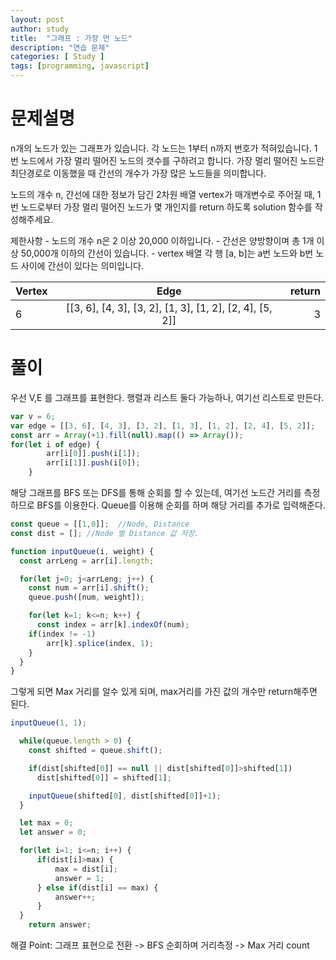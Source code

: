 ```yaml
---
layout: post
author: study
title:  "그래프 : 가장 먼 노드"
description: "연습 문제"
categories: [ Study ]
tags: [programming, javascript]
---
```



# 문제설명 
  n개의 노드가 있는 그래프가 있습니다. 각 노드는 1부터 n까지 번호가 적혀있습니다. 1번 노드에서 가장 멀리 떨어진 노드의 갯수를 구하려고 합니다. 가장 멀리 떨어진 노드란 최단경로로 이동했을 때 간선의 개수가 가장 많은 노드들을 의미합니다.

  노드의 개수 n, 간선에 대한 정보가 담긴 2차원 배열 vertex가 매개변수로   주어질 때, 1번 노드로부터 가장 멀리 떨어진 노드가 몇 개인지를 return 하도록 solution 함수를 작성해주세요.

  제한사항
    - 노드의 개수 n은 2 이상 20,000 이하입니다.
    - 간선은 양방향이며 총 1개 이상 50,000개 이하의 간선이 있습니다.
    - vertex 배열 각 행 [a, b]는 a번 노드와 b번 노드 사이에 간선이 있다는 의미입니다.

| Vertex |	Edge | return |
|---| :---: | ---: |
| 6 |	[[3, 6], [4, 3], [3, 2], [1, 3], [1, 2], [2, 4], [5, 2]] | 3 |

# 풀이
 우선 V,E 를 그래프를 표현한다. 
 행렬과 리스트 둘다 가능하나, 여기선 리스트로 만든다.
 
```javascript
var v = 6;
var edge = [[3, 6], [4, 3], [3, 2], [1, 3], [1, 2], [2, 4], [5, 2]];
const arr = Array(+1).fill(null).map(() => Array());
for(let i of edge) {
        arr[i[0]].push(i[1]);
        arr[i[1]].push(i[0]);
    }
```

 해당 그래프를 BFS 또는 DFS를 통해 순회를 할 수 있는데, 여기선 노드간 거리를 측정하므로 BFS를 이용한다.
 Queue를 이용해 순회를 하며 해당 거리를 추가로 입력해준다.

```javascript
const queue = [[1,0]];  //Node, Distance
const dist = []; //Node 별 Distance 값 저장.

function inputQueue(i, weight) {
  const arrLeng = arr[i].length;

  for(let j=0; j<arrLeng; j++) {
    const num = arr[i].shift();
    queue.push([num, weight]);

    for(let k=1; k<=n; k++) {
      const index = arr[k].indexOf(num);
    if(index != -1)
        arr[k].splice(index, 1);
    }
  }
}
```
그렇게 되면 Max 거리를 알수 있게 되며, max거리를 가진 값의 개수만 return해주면 된다.

```javascript
inputQueue(1, 1);

  while(queue.length > 0) {
    const shifted = queue.shift();

    if(dist[shifted[0]] == null || dist[shifted[0]]>shifted[1])
      dist[shifted[0]] = shifted[1];

    inputQueue(shifted[0], dist[shifted[0]]+1);
  }

  let max = 0;
  let answer = 0;

  for(let i=1; i<=n; i++) {
      if(dist[i]>max) {
          max = dist[i];
          answer = 1;
      } else if(dist[i] == max) {
          answer++;
      }
  }
    return answer;
```

 해결 Point: 그래프 표현으로 전환 -> BFS 순회하며 거리측정 -> Max 거리 count